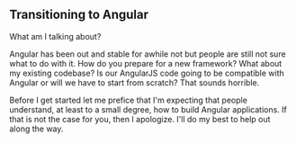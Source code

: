 ## Transitioning to Angular
What am I talking about?

<aside class="notes">
Angular has been out and stable for awhile not but people are still not sure what to do with it. How do you prepare for a new framework? What about my existing codebase? Is our AngularJS code going to be compatible with Angular or will we have to start from scratch? That sounds horrible.

Before I get started let me prefice that I'm expecting that people understand, at least to a small degree, how to build Angular applications. If that is not the case for you, then I apologize. I'll do my best to help out along the way.
</aside>